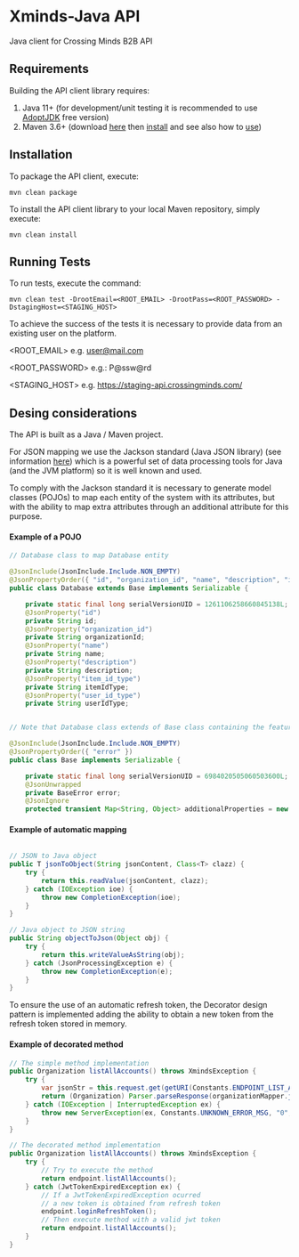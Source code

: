 # Xminds-Java API

Java client for Crossing Minds B2B API

## Requirements

Building the API client library requires:
1. Java 11+ (for development/unit testing it is recommended to use [AdoptJDK](https://adoptopenjdk.net/) free version)
2. Maven 3.6+ (download [here](http://maven.apache.org/download.cgi) then [install](http://maven.apache.org/install.html) and see also how to [use](http://maven.apache.org/guides/getting-started/index.html))

## Installation

To package the API client, execute:
```shell
mvn clean package
```
To install the API client library to your local Maven repository, simply execute:
```shell
mvn clean install
```

## Running Tests

To run tests, execute the command:

```shell
mvn clean test -DrootEmail=<ROOT_EMAIL> -DrootPass=<ROOT_PASSWORD> -DstagingHost=<STAGING_HOST>
```

To achieve the success of the tests it is necessary to provide data from an existing user on the platform.

<ROOT_EMAIL> e.g. user@mail.com

<ROOT_PASSWORD> e.g.: P@ssw@rd

<STAGING_HOST> e.g. https://staging-api.crossingminds.com/

## Desing considerations

The API is built as a Java / Maven project.

For JSON mapping we use the Jackson standard (Java JSON library) (see information [here](https://github.com/FasterXML/jackson)) which is a powerful set of data processing tools for Java (and the JVM platform) so it is well known and used.

To comply with the Jackson standard it is necessary to generate model classes (POJOs) to map each entity of the system with its attributes, but with the ability to map extra attributes through an additional attribute for this purpose.

#### Example of a POJO

```java
// Database class to map Database entity

@JsonInclude(JsonInclude.Include.NON_EMPTY)
@JsonPropertyOrder({ "id", "organization_id", "name", "description", "item_id_type", "user_id_type" })
public class Database extends Base implements Serializable {

	private static final long serialVersionUID = 1261106258660845138L;
	@JsonProperty("id")
	private String id;
	@JsonProperty("organization_id")
	private String organizationId;
	@JsonProperty("name")
	private String name;
	@JsonProperty("description")
	private String description;
	@JsonProperty("item_id_type")
	private String itemIdType;
	@JsonProperty("user_id_type")
	private String userIdType;


// Note that Database class extends of Base class containing the feature to map any XMinds error and additional properties 

@JsonInclude(JsonInclude.Include.NON_EMPTY)
@JsonPropertyOrder({ "error" })
public class Base implements Serializable {

	private static final long serialVersionUID = 6984020505060503600L;
	@JsonUnwrapped
	private BaseError error;
	@JsonIgnore
	protected transient Map<String, Object> additionalProperties = new HashMap<>();
```

#### Example of automatic mapping 

```java

// JSON to Java object
public T jsonToObject(String jsonContent, Class<T> clazz) {
	try {
		return this.readValue(jsonContent, clazz);
	} catch (IOException ioe) {
		throw new CompletionException(ioe);
	}
}

// Java object to JSON string
public String objectToJson(Object obj) {
	try {
		return this.writeValueAsString(obj);
	} catch (JsonProcessingException e) {
		throw new CompletionException(e);
	}
}
```

To ensure the use of an automatic refresh token, the Decorator design pattern is implemented adding the ability to obtain a new token from the refresh token stored in memory.

#### Example of decorated method 

```java
// The simple method implementation
public Organization listAllAccounts() throws XmindsException {
	try {
		var jsonStr = this.request.get(getURI(Constants.ENDPOINT_LIST_ALL_ACCOUNTS));
		return (Organization) Parser.parseResponse(organizationMapper.jsonToObject(jsonStr, Organization.class));
	} catch (IOException | InterruptedException ex) {
		throw new ServerException(ex, Constants.UNKNOWN_ERROR_MSG, "0", "500", 0);
	}
}

// The decorated method implementation
public Organization listAllAccounts() throws XmindsException {
	try {
        // Try to execute the method
		return endpoint.listAllAccounts();
	} catch (JwtTokenExpiredException ex) {
        // If a JwtTokenExpiredException ocurred
        // a new token is obtained from refresh token
		endpoint.loginRefreshToken();
        // Then execute method with a valid jwt token
		return endpoint.listAllAccounts();
	}
}

```
